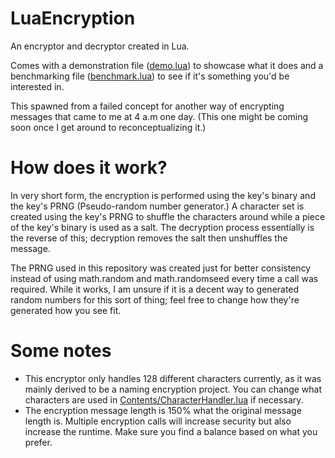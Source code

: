 # LuaEncryption
An encryptor and decryptor created in Lua.

Comes with a demonstration file ([demo.lua](<https://github.com/Xronixle/LuaEncryption/blob/main/demo.lua>)) to showcase what it does and a benchmarking file ([benchmark.lua](<https://github.com/Xronixle/LuaEncryption/blob/main/benchmark.lua>)) to see if it's something you'd be interested in.

This spawned from a failed concept for another way of encrypting messages that came to me at 4 a.m one day. (This one might be coming soon once I get around to reconceptualizing it.)

# How does it work?
In very short form, the encryption is performed using the key's binary and the key's PRNG (Pseudo-random number generator.) A character set is created using the key's PRNG to shuffle the characters around while a piece of the key's binary is used as a salt. The decryption process essentially is the reverse of this; decryption removes the salt then unshuffles the message.

The PRNG used in this repository was created just for better consistency instead of using math.random and math.randomseed every time a call was required. While it works, I am unsure if it is a decent way to generated random numbers for this sort of thing; feel free to change how they're generated how you see fit.

# Some notes
- This encryptor only handles 128 different characters currently, as it was mainly derived to be a naming encryption project. You can change what characters are used in [Contents/CharacterHandler.lua](<https://github.com/Xronixle/LuaEncryption/blob/main/Contents/CharacterHandler.lua>) if necessary.
- The encryption message length is 150% what the original message length is. Multiple encryption calls will increase security but also increase the runtime. Make sure you find a balance based on what you prefer.
